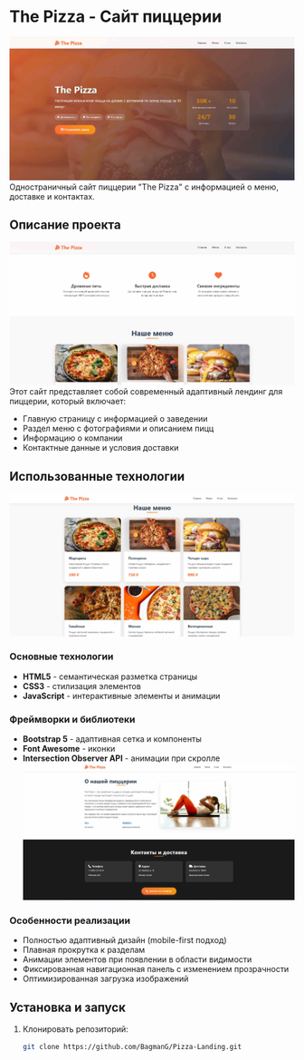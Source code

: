 # The Pizza - Сайт пиццерии
![Главная](docs/pic0.jpg)
Одностраничный сайт пиццерии "The Pizza" с информацией о меню, доставке и контактах.

## Описание проекта
![Информация](docs/pic1.jpg)
Этот сайт представляет собой современный адаптивный лендинг для пиццерии, который включает:
- Главную страницу с информацией о заведении
- Раздел меню с фотографиями и описанием пицц
- Информацию о компании
- Контактные данные и условия доставки

## Использованные технологии
![Меню](docs/pic2.jpg)
### Основные технологии
- **HTML5** - семантическая разметка страницы
- **CSS3** - стилизация элементов
- **JavaScript** - интерактивные элементы и анимации

### Фреймворки и библиотеки
- **Bootstrap 5** - адаптивная сетка и компоненты
- **Font Awesome** - иконки
- **Intersection Observer API** - анимации при скролле
![О нас](docs/pic3.jpg)
### Особенности реализации
- Полностью адаптивный дизайн (mobile-first подход)
- Плавная прокрутка к разделам
- Анимации элементов при появлении в области видимости
- Фиксированная навигационная панель с изменением прозрачности
- Оптимизированная загрузка изображений

## Установка и запуск

1. Клонировать репозиторий:
   ```bash
   git clone https://github.com/BagmanG/Pizza-Landing.git